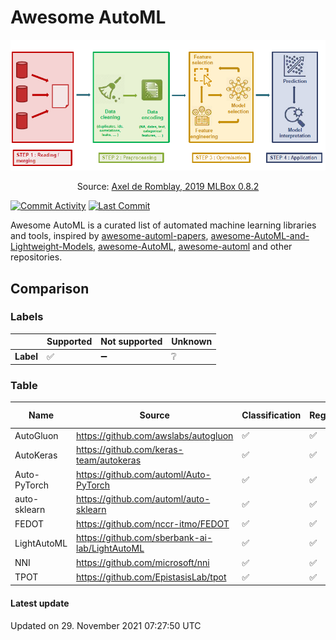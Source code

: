 # Awesome AutoML

<p align="center">
  <img src="templates/auto-ml-process.png" width="512" />
</p>
<p align="center">
Source: 
  <a href="https://www.slideshare.net/AxeldeRomblay?utm_campaign=profiletracking&utm_medium=sssite&utm_source=ssslideview" target="_blank">Axel de Romblay, 2019 MLBox 0.8.2</a>
</p> 

[![Commit Activity](https://shields.io/github/commit-activity/m/shamilnabiyev/awesome-automl)](https://github.com/shamilnabiyev/awesome-automl)
[![Last Commit](https://shields.io/github/last-commit/shamilnabiyev/awesome-automl)](https://github.com/shamilnabiyev/awesome-automl)

Awesome AutoML is a curated list of automated machine learning libraries and tools, inspired by [awesome-automl-papers](https://github.com/hibayesian/awesome-automl-papers), [awesome-AutoML-and-Lightweight-Models](https://github.com/guan-yuan/awesome-AutoML-and-Lightweight-Models), [awesome-AutoML](https://github.com/windmaple/awesome-AutoML), [awesome-automl](https://github.com/ChanChiChoi/awesome-automl) and other repositories. 

## Comparison

### Labels

|    | Supported| Not supported | Unknown |
|--|--|--|--|
| **Label** | :white_check_mark: | :heavy_minus_sign: | :grey_question: |

### Table

| Name         | Source                                         | Classification     | Regression         | Clustering         | Time series        | Image Classification | Object Detection   | NLP Tasks          | Data cleaning      | Feature Engineering | Feature Selection  | Hyperparameter Tuning | Model Selection    | Model Evaluation   |
| ------------ | ---------------------------------------------- | ------------------ | ------------------ | ------------------ | ------------------ | -------------------- | ------------------ | ------------------ | ------------------ | ------------------- | ------------------ | --------------------- | ------------------ | ------------------ |
| AutoGluon    | https://github.com/awslabs/autogluon           | :white_check_mark: | :white_check_mark: | :heavy_minus_sign: | :heavy_minus_sign: | :white_check_mark:   | :white_check_mark: | :white_check_mark: | :white_check_mark: | :white_check_mark:  | :white_check_mark: | :white_check_mark:    | :white_check_mark: | :white_check_mark: |
| AutoKeras    | https://github.com/keras-team/autokeras        | :white_check_mark: | :white_check_mark: | :heavy_minus_sign: | :heavy_minus_sign: | :white_check_mark:   | :heavy_minus_sign: | :heavy_minus_sign: | :white_check_mark: | :white_check_mark:  | :white_check_mark: | :white_check_mark:    | :white_check_mark: | :white_check_mark: |
| Auto-PyTorch | https://github.com/automl/Auto-PyTorch         | :white_check_mark: | :white_check_mark: | :heavy_minus_sign: | :heavy_minus_sign: | :white_check_mark:   | :heavy_minus_sign: | :heavy_minus_sign: | :white_check_mark: | :white_check_mark:  | :white_check_mark: | :white_check_mark:    | :white_check_mark: | :white_check_mark: |
| auto-sklearn | https://github.com/automl/auto-sklearn         | :white_check_mark: | :white_check_mark: | :heavy_minus_sign: | :heavy_minus_sign: | :heavy_minus_sign:   | :heavy_minus_sign: | :heavy_minus_sign: | :white_check_mark: | :white_check_mark:  | :white_check_mark: | :white_check_mark:    | :white_check_mark: | :white_check_mark: |
| FEDOT        | https://github.com/nccr-itmo/FEDOT             | :white_check_mark: | :white_check_mark: | :white_check_mark: | :white_check_mark: | :grey_question:      | :grey_question:    | :heavy_minus_sign: | :grey_question:    | :grey_question:     | :white_check_mark: | :white_check_mark:    | :white_check_mark: | :white_check_mark: |
| LightAutoML  | https://github.com/sberbank-ai-lab/LightAutoML | :white_check_mark: | :white_check_mark: | :heavy_minus_sign: | :heavy_minus_sign: | :heavy_minus_sign:   | :heavy_minus_sign: | :white_check_mark: | :white_check_mark: | :white_check_mark:  | :white_check_mark: | :white_check_mark:    | :white_check_mark: | :white_check_mark: |
| NNI          | https://github.com/microsoft/nni               | :white_check_mark: | :white_check_mark: | :grey_question:    | :grey_question:    | :heavy_minus_sign:   | :heavy_minus_sign: | :heavy_minus_sign: | :grey_question:    | :white_check_mark:  | :white_check_mark: | :white_check_mark:    | :grey_question:    | :grey_question:    |
| TPOT         | https://github.com/EpistasisLab/tpot           | :white_check_mark: | :white_check_mark: | :heavy_minus_sign: | :heavy_minus_sign: | :heavy_minus_sign:   | :heavy_minus_sign: | :heavy_minus_sign: | :heavy_minus_sign: | :white_check_mark:  | :white_check_mark: | :white_check_mark:    | :white_check_mark: | :heavy_minus_sign: |


#### Latest update

Updated on 29. November 2021 07:27:50 UTC

